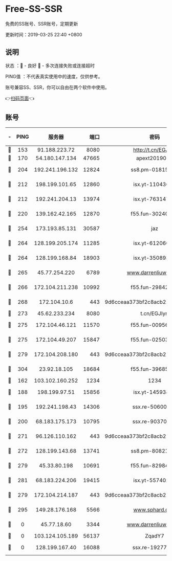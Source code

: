 # Free-SS-SSR

免费的SS账号、SSR账号，定期更新

更新时间：2019-03-25 22:40 +0800

## 说明

状态     ：🙂 - 良好 🙁 - 多次连接失败或连接超时

PING值   ：不代表真实使用中的速度，仅供参考。

账号兼容SS、SSR，你可以自由在两个软件中使用。

👉[扫码页面](https://liesauer.github.io/Free-SS-SSR/)👈

## 账号

|-|PING|服务器|端口|密码|加密方式|区域|
|:----:|:----:|:-----:|-----:|:----:|:----:|:----:|
|🙂|153|91.188.223.72|8080|http://t.cn/EGJIyrl|rc4-md5|RU|
|🙂|170|54.180.147.134|47665|apext2019001|chacha20|KR|
|🙂|204|192.241.196.132|12824|ss8.pm-01815174|aes-256-cfb|US|
|🙂|212|198.199.101.65|12860|isx.yt-11043680|aes-256-cfb|US|
|🙂|212|192.241.204.13|13974|isx.yt-76314736|aes-256-cfb|US|
|🙂|220|139.162.42.165|12870|f55.fun-30240273|aes-256-cfb|SG|
|🙂|254|173.193.85.131|30587|jaz|aes-256-cfb|US|
|🙂|264|128.199.205.174|11285|isx.yt-61206082|aes-256-cfb|SG|
|🙂|264|128.199.168.84|18903|isx.yt-35089368|aes-256-cfb|SG|
|🙂|265|45.77.254.220|6789|www.darrenliuwei.com|aes-256-cfb|SG|
|🙂|266|172.104.211.238|10992|f55.fun-29842586|aes-256-cfb|US|
|🙂|268|172.104.10.6|443|9d6cceaa373bf2c8acb22e60b6a58be6|aes-256-cfb|US|
|🙂|273|45.62.233.234|8080|t.cn/EGJIyrl|rc4-md5|CA|
|🙂|275|172.104.46.121|11570|f55.fun-00956881|aes-256-cfb|SG|
|🙂|275|172.104.49.207|15847|f55.fun-02503787|aes-256-cfb|SG|
|🙂|279|172.104.208.180|443|9d6cceaa373bf2c8acb22e60b6a58be6|aes-256-cfb|US|
|🙂|304|23.92.18.105|18684|f55.fun-39685048|aes-256-cfb|US|
|🙂|162|103.102.160.252|1234|1234|rc4-md5|JP|
|🙂|188|198.199.97.51|15856|isx.yt-14593814|aes-256-cfb|US|
|🙂|195|192.241.198.43|14306|ssx.re-50600808|aes-256-cfb|US|
|🙂|200|68.183.175.173|10795|ssx.re-90370518|aes-256-cfb|US|
|🙂|271|96.126.110.162|443|9d6cceaa373bf2c8acb22e60b6a58be6|aes-256-cfb|US|
|🙂|272|128.199.143.68|13741|ss8.pm-80821206|aes-256-cfb|SG|
|🙂|279|45.33.80.198|10691|f55.fun-82984972|aes-256-cfb|US|
|🙂|281|68.183.224.206|19415|isx.yt-55740244|aes-256-cfb|SG|
|🙁|279|172.104.214.187|443|9d6cceaa373bf2c8acb22e60b6a58be6|aes-256-cfb|US|
|🙁|295|149.28.176.168|5566|www.sphard.com|aes-256-cfb|AU|
|🙁|0|45.77.18.60|3344|www.darrenliuwei.com|aes-256-cfb|JP|
|🙁|0|103.124.105.189|56137|ZqadY7|chacha20|CN|
|🙁|0|128.199.167.40|16088|ssx.re-19277467|aes-256-cfb|SG|
